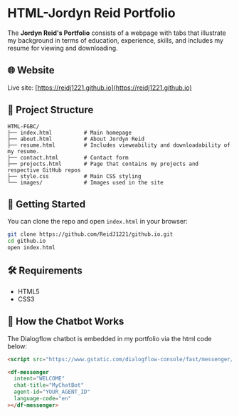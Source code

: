 
# HTML-Jordyn Reid Portfolio

The **Jordyn Reid's Portfolio** consists of a webpage with tabs that illustrate my background in terms of education, experience, skills, and includes my resume for viewing and downloading.

## 🌐 Website

Live site: [https://reidj1221.github.io](https://reidj1221.github.io)

## 📁 Project Structure

```
HTML-FGBC/
├── index.html          # Main homepage
├── about.html          # About Jordyn Reid
├── resume.html         # Includes vieweability and downloadability of my resume.
├── contact.html        # Contact form
├── projects.html       # Page that contains my projects and respective GitHub repos
├── style.css           # Main CSS styling
└── images/             # Images used in the site
```
## 🚀 Getting Started

You can clone the repo and open `index.html` in your browser:

```bash
git clone https://github.com/ReidJ1221/github.io.git
cd github.io
open index.html
```

## 🛠️ Requirements

- HTML5
- CSS3

## 🧩 How the Chatbot Works

The Dialogflow chatbot is embedded in my portfolio via the html code below:

```html
<script src="https://www.gstatic.com/dialogflow-console/fast/messenger/bootstrap.js?v=1"></script>

<df-messenger
  intent="WELCOME"
  chat-title="MyChatBot"
  agent-id="YOUR_AGENT_ID"
  language-code="en"
></df-messenger>
